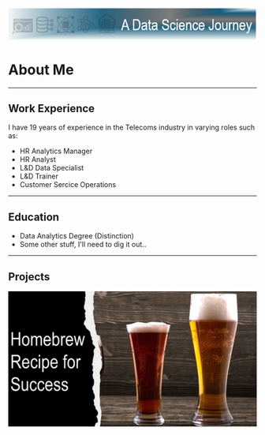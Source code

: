 ![Header](assets/Header.png) 

# About Me
___
## Work Experience
I have 19 years of experience in the Telecoms industry in varying roles such as:
- HR Analytics Manager
- HR Analyst
- L&D Data Specialist
- L&D Trainer
- Customer Sercice Operations
___

## Education
- Data Analytics Degree (Distinction)
- Some other stuff, I'll need to dig it out..
___

## Projects
[![Homebrew Recipe for Success](assets/Homebrew.png)](./homebrew_recipe_for_success.md)
